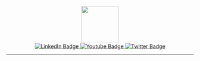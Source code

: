 <div id="header" align="center">
  <img src="https://media.giphy.com/media/M9gbBd9nbDrOTu1Mqx/giphy.gif" width="100"/>
</div>
<div id="badges" align="center">
  <a href="https://www.linkedin.com/in/victor-olaniyi-72a731234">
    <img src="https://img.shields.io/badge/LinkedIn-blue?style=for-the-badge&logo=linkedin&logoColor=white" alt="LinkedIn Badge"/>
  </a>
  <a href="your-youtube-URL">
    <img src="https://img.shields.io/badge/ Whatsapp-green?style=for-the-badge&logo=youtube&logoColor=white" alt="Youtube Badge"/>
  </a>
  <a href="https://twitter.com/boma_machala?t=bKOzrrxVYBZG9-AzB7loWQ&s=09">
    <img src="https://img.shields.io/badge/Twitter-blue?style=for-the-badge&logo=twitter&logoColor=white" alt="Twitter Badge"/>
  </a>
</div>
<img src="https://komarev.com/ghpvc/?username=olaniyivictor&style=flat-square&color=blue" alt=""/>



---
